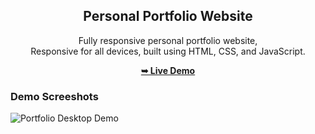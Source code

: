 <div align="center">
  
  <h2 align="center">Personal Portfolio Website</h2>

  Fully responsive personal portfolio website, <br />Responsive for all devices, built using HTML, CSS, and JavaScript.

  <a href="https://enzomenchise2525.github.io/portafolio_2/"><strong>➥ Live Demo</strong></a>

</div>

### Demo Screeshots

![Portfolio Desktop Demo](./readme-images/mashmelo.jpg "Desktop Demo")